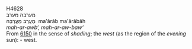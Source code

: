 <body>
  <p>H4628<br>  מערבה    מערב  <br> מַעֲרָב  מַעֲרָבָה  ‎  ma‛ărâb  ma‛ărâbâh  <br><i>mah-ar-awb‘,</i> <i>mah-ar-aw-baw‘ </i><br>From <a href="h6150.htm">6150</a>  in the sense of <i>shading</i>; the <i>west</i> (as the region of the <i>evening</i> sun): - west.<br></p>
 </body>